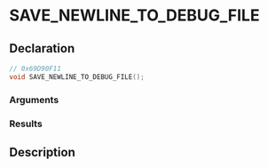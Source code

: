 # SAVE_NEWLINE_TO_DEBUG_FILE

## Declaration
```cpp
// 0x69D90F11
void SAVE_NEWLINE_TO_DEBUG_FILE();
```

### Arguments

### Results

## Description
